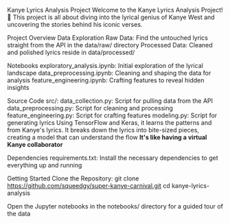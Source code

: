Kanye Lyrics Analysis Project
Welcome to the Kanye Lyrics Analysis Project! 🎤 This project is all about diving into the lyrical genius of Kanye West and uncovering the stories behind his iconic verses.

Project Overview
    Data Exploration
    Raw Data: Find the untouched lyrics straight from the API in the data/raw/ directory
    Processed Data: Cleaned and polished lyrics reside in data/processed/

Notebooks
    exploratory_analysis.ipynb: Initial exploration of the lyrical landscape
    data_preprocessing.ipynb: Cleaning and shaping the data for analysis
    feature_engineering.ipynb: Crafting features to reveal hidden insights

Source Code
    src/: 
        data_collection.py: Script for pulling data from the API
        data_preprocessing.py: Script for cleaning and processing
        feature_engineering.py: Script for crafting features
        modeling.py: Script for generating lyrics
        	Using TensorFlow and Keras, it learns the patterns and
        	 from Kanye's lyrics. It breaks down the lyrics into bite-sized pieces, creating a model that can understand the flow
        	 **It's like having a virtual Kanye collaborator**

Dependencies
    requirements.txt: Install the necessary dependencies to get everything up and running

Getting Started
Clone the Repository:
git clone https://github.com/squeedgy/super-kanye-carnival.git
cd kanye-lyrics-analysis

Open the Jupyter notebooks in the notebooks/ directory for a guided tour of the data